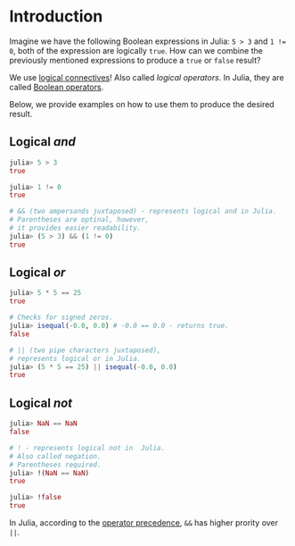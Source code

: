 # Introduction

Imagine we have the following Boolean expressions in Julia: `5 > 3` and `1 != 0`, both of the expression are logically `true`. How can we combine the previously mentioned expressions to produce a `true` or `false` result?

We use [logical connectives](https://en.wikipedia.org/wiki/Logical_connective)! Also called _logical operators_. In Julia, they are called [Boolean operators](https://docs.julialang.org/en/v1/manual/mathematical-operations/#Boolean-Operators).

Below, we provide examples on how to use them to produce the desired result.

## Logical _and_

```julia
julia> 5 > 3
true

julia> 1 != 0
true

# && (two ampersands juxtaposed) - represents logical and in Julia.
# Parentheses are optinal, however,
# it provides easier readability.
julia> (5 > 3) && (1 != 0)
true
```

## Logical _or_

```julia
julia> 5 * 5 == 25
true

# Checks for signed zeros.
julia> isequal(-0.0, 0.0) # -0.0 == 0.0 - returns true.
false

# || (two pipe characters juxtaposed),
# represents logical or in Julia.
julia> (5 * 5 == 25) || isequal(-0.0, 0.0)
true
```

## Logical _not_

```julia
julia> NaN == NaN
false

# ! - represents logical not in  Julia.
# Also called negation.
# Parentheses required.
julia> !(NaN == NaN)
true

julia> !false
true
```

In Julia, according to the [operator precedence](https://docs.julialang.org/en/v1/manual/mathematical-operations/#Operator-Precedence-and-Associativity), `&&` has higher prority over `||`.
